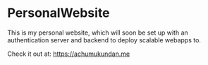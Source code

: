 # PersonalWebsite

This is my personal website, which will soon be set up with an authentication server and backend to deploy scalable webapps to.

Check it out at: https://achumukundan.me
